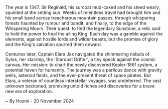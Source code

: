 
The year is 1347.  Sir Reginald, his surcoat mud-caked and his steed weary, squinted at the setting sun.  Weeks of relentless travel had brought him and his small band across treacherous mountain passes, through whispering forests haunted by rumour and bandit, and finally, to the edge of the Whispering Moors.  Their quest: to find the legendary Sunstone, a relic said to hold the power to heal the ailing King. Each day was a gamble against the elements, against hostile lords and wilder beasts, but the promise of glory and the King's salvation spurred them onward.

Centuries later, Captain Elara Jax navigated the shimmering nebula of Xylos, her starship, the 'Stardust Drifter', a tiny speck against the cosmic canvas.  Her mission: to chart the newly discovered Kepler-186f system, a potential haven for humanity.  The journey was a perilous dance with gravity wells, asteroid fields, and the ever-present threat of space pirates.  But Elara, a veteran of countless interstellar voyages, was undeterred. The vast unknown beckoned, promising untold riches and discoveries for a brave new era of exploration.

~ By Hozmi - 20 November 2024
